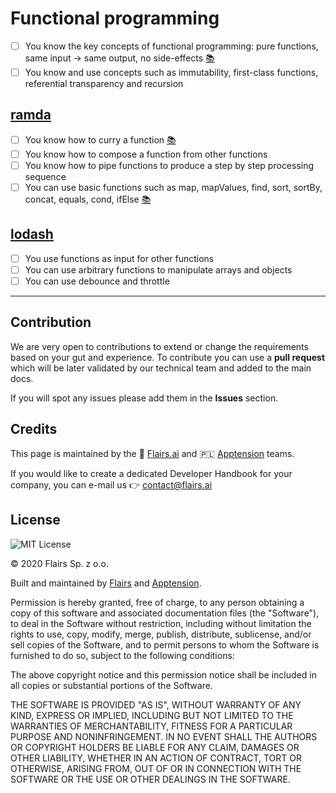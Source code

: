 Functional programming
======================

*   [ ] You know the key concepts of functional programming: pure functions, same input -> same output, no side-effects [:books:](https://thecodeboss.dev/2016/12/core-functional-programming-concepts/)
*   [ ] You know and use concepts such as immutability, first-class functions, referential transparency and recursion

[ramda](/Technical%20Stack/Frontend%20Developer/Functional%20programming.md#ramda)
----------------------------------------------------------------------------------

*   [ ] You know how to curry a function [:books:](https://www.educative.io/courses/functional-programming-patterns-with-ramdajs/xV9vlmDPJAE)
*   [ ] You know how to compose a function from other functions
*   [ ] You know how to pipe functions to produce a step by step processing sequence
*   [ ] You can use basic functions such as map, mapValues, find, sort, sortBy, concat, equals, cond, ifElse [:books:](https://randycoulman.com/blog/2016/05/24/thinking-in-ramda-getting-started/)

[lodash](/Technical%20Stack/Frontend%20Developer/Functional%20programming.md#lodash)
------------------------------------------------------------------------------------

*   [ ] You use functions as input for other functions
*   [ ] You can use arbitrary functions to manipulate arrays and objects
*   [ ] You can use debounce and throttle

* * *

Contribution
------------

We are very open to contributions to extend or change the requirements based on your gut and experience. To contribute you can use a **pull request** which will be later validated by our technical team and added to the main docs.

If you will spot any issues please add them in the **Issues** section.

Credits
-------

This page is maintained by the 🔹 [Flairs.ai](http://Flairs.ai) and 🇵🇱 [Apptension](https://apptension.com) teams.

If you would like to create a dedicated Developer Handbook for your company, you can e-mail us 👉 [contact@flairs.ai](mailto:contact@flairs.ai)

License
-------

![MIT License](https://img.shields.io/badge/License-MIT-blue.svg)

© 2020 Flairs Sp. z o.o.

Built and maintained by [Flairs](https://www.flairs.ai) and [Apptension](https://apptension.com).

Permission is hereby granted, free of charge, to any person obtaining a copy of this software and associated documentation files (the "Software"), to deal in the Software without restriction, including without limitation the rights to use, copy, modify, merge, publish, distribute, sublicense, and/or sell copies of the Software, and to permit persons to whom the Software is furnished to do so, subject to the following conditions:

The above copyright notice and this permission notice shall be included in all copies or substantial portions of the Software.

THE SOFTWARE IS PROVIDED "AS IS", WITHOUT WARRANTY OF ANY KIND, EXPRESS OR IMPLIED, INCLUDING BUT NOT LIMITED TO THE WARRANTIES OF MERCHANTABILITY, FITNESS FOR A PARTICULAR PURPOSE AND NONINFRINGEMENT. IN NO EVENT SHALL THE AUTHORS OR COPYRIGHT HOLDERS BE LIABLE FOR ANY CLAIM, DAMAGES OR OTHER LIABILITY, WHETHER IN AN ACTION OF CONTRACT, TORT OR OTHERWISE, ARISING FROM, OUT OF OR IN CONNECTION WITH THE SOFTWARE OR THE USE OR OTHER DEALINGS IN THE SOFTWARE.